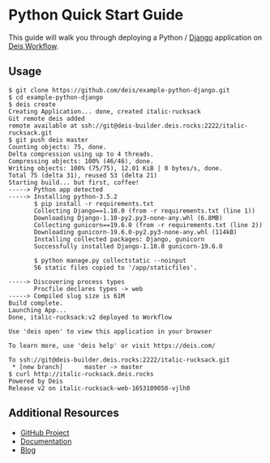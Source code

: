 # Python Quick Start Guide

This guide will walk you through deploying a Python / [Django](https://www.djangoproject.com/) application on [Deis Workflow][].

## Usage

```console
$ git clone https://github.com/deis/example-python-django.git
$ cd example-python-django
$ deis create
Creating Application... done, created italic-rucksack
Git remote deis added
remote available at ssh://git@deis-builder.deis.rocks:2222/italic-rucksack.git
$ git push deis master
Counting objects: 75, done.
Delta compression using up to 4 threads.
Compressing objects: 100% (46/46), done.
Writing objects: 100% (75/75), 12.01 KiB | 0 bytes/s, done.
Total 75 (delta 31), reused 53 (delta 21)
Starting build... but first, coffee!
-----> Python app detected
-----> Installing python-3.5.2
       $ pip install -r requirements.txt
       Collecting Django==1.10.0 (from -r requirements.txt (line 1))
       Downloading Django-1.10-py2.py3-none-any.whl (6.8MB)
       Collecting gunicorn==19.6.0 (from -r requirements.txt (line 2))
       Downloading gunicorn-19.6.0-py2.py3-none-any.whl (114kB)
       Installing collected packages: Django, gunicorn
       Successfully installed Django-1.10.0 gunicorn-19.6.0

       $ python manage.py collectstatic --noinput
       56 static files copied to '/app/staticfiles'.

-----> Discovering process types
       Procfile declares types -> web
-----> Compiled slug size is 61M
Build complete.
Launching App...
Done, italic-rucksack:v2 deployed to Workflow

Use 'deis open' to view this application in your browser

To learn more, use 'deis help' or visit https://deis.com/

To ssh://git@deis-builder.deis.rocks:2222/italic-rucksack.git
 * [new branch]      master -> master
$ curl http://italic-rucksack.deis.rocks
Powered by Deis
Release v2 on italic-rucksack-web-1653109058-vjlh0
```

## Additional Resources

* [GitHub Project](https://github.com/deis/workflow)
* [Documentation](https://deis.com/docs/workflow/)
* [Blog](https://deis.com/blog/)

[Deis Workflow]: https://github.com/deis/workflow#readme
